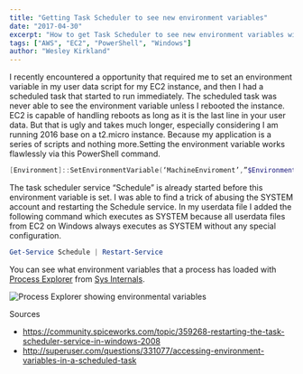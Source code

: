 ```yaml
---
title: "Getting Task Scheduler to see new environment variables"
date: "2017-04-30"
excerpt: "How to get Task Scheduler to see new environment variables without a reboot"
tags: ["AWS", "EC2", "PowerShell", "Windows"]
author: "Wesley Kirkland"
---
```


I recently encountered a opportunity that required me to set an environment variable in my user data script for my EC2 instance, and then I had a scheduled task that started to run immediately. The scheduled task was never able to see the environment variable unless I rebooted the instance. EC2 is capable of handling reboots as long as it is the last line in your user data. But that is ugly and takes much longer, especially considering I am running 2016 base on a t2.micro instance. Because my application is a series of scripts and nothing more.Setting the environment variable works flawlessly via this PowerShell command.

```powershell
[Environment]::SetEnvironmentVariable(‘MachineEnviroment’,”$Environment”,’Machine’)
```

The task scheduler service “Schedule” is already started before this environment variable is set. I was able to find a trick of abusing the SYSTEM account and restarting the Schedule service. In my userdata file I added the following command which executes as SYSTEM because all userdata files from EC2 on Windows always executes as SYSTEM without any special configuration.

```powershell
Get-Service Schedule | Restart-Service
```

You can see what environment variables that a process has loaded with [Process Explorer](https://technet.microsoft.com/en-us/sysinternals/processexplorer.aspx) from [Sys Internals](https://technet.microsoft.com/en-us/sysinternals/bb545021.aspx).

![Process Explorer showing environmental variables](/images/blog/2017/getting-task-scheduler-to-see-new-environment-variables/process_explorer_environment_variables.png "Process Explorer showing environmental variables")

Sources

- https://community.spiceworks.com/topic/359268-restarting-the-task-scheduler-service-in-windows-2008
- http://superuser.com/questions/331077/accessing-environment-variables-in-a-scheduled-task
